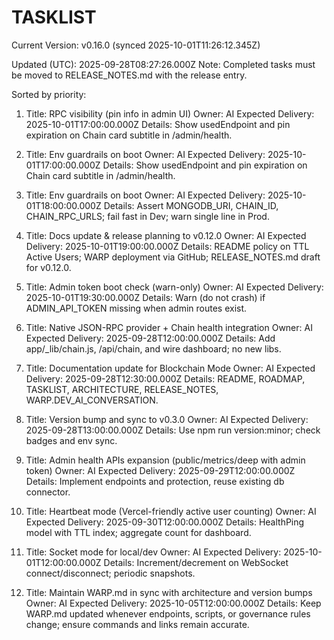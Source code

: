 # TASKLIST

<!--VERSION_INFO_START-->
Current Version: v0.16.0 (synced 2025-10-01T11:26:12.345Z)
<!--VERSION_INFO_END-->

Updated (UTC): 2025-09-28T08:27:26.000Z
Note: Completed tasks must be moved to RELEASE_NOTES.md with the release entry.

Sorted by priority:

1) Title: RPC visibility (pin info in admin UI)
   Owner: AI
   Expected Delivery: 2025-10-01T17:00:00.000Z
   Details: Show usedEndpoint and pin expiration on Chain card subtitle in /admin/health.

2) Title: Env guardrails on boot
   Owner: AI
   Expected Delivery: 2025-10-01T17:00:00.000Z
   Details: Show usedEndpoint and pin expiration on Chain card subtitle in /admin/health.

3) Title: Env guardrails on boot
   Owner: AI
   Expected Delivery: 2025-10-01T18:00:00.000Z
   Details: Assert MONGODB_URI, CHAIN_ID, CHAIN_RPC_URLS; fail fast in Dev; warn single line in Prod.

4) Title: Docs update & release planning to v0.12.0
   Owner: AI
   Expected Delivery: 2025-10-01T19:00:00.000Z
   Details: README policy on TTL Active Users; WARP deployment via GitHub; RELEASE_NOTES.md draft for v0.12.0.

5) Title: Admin token boot check (warn-only)
   Owner: AI
   Expected Delivery: 2025-10-01T19:30:00.000Z
   Details: Warn (do not crash) if ADMIN_API_TOKEN missing when admin routes exist.

6) Title: Native JSON-RPC provider + Chain health integration
   Owner: AI
   Expected Delivery: 2025-09-28T12:00:00.000Z
   Details: Add app/_lib/chain.js, /api/chain, and wire dashboard; no new libs.

2) Title: Documentation update for Blockchain Mode
   Owner: AI
   Expected Delivery: 2025-09-28T12:30:00.000Z
   Details: README, ROADMAP, TASKLIST, ARCHITECTURE, RELEASE_NOTES, WARP.DEV_AI_CONVERSATION.

3) Title: Version bump and sync to v0.3.0
   Owner: AI
   Expected Delivery: 2025-09-28T13:00:00.000Z
   Details: Use npm run version:minor; check badges and env sync.

4) Title: Admin health APIs expansion (public/metrics/deep with admin token)
   Owner: AI
   Expected Delivery: 2025-09-29T12:00:00.000Z
   Details: Implement endpoints and protection, reuse existing db connector.

5) Title: Heartbeat mode (Vercel-friendly active user counting)
   Owner: AI
   Expected Delivery: 2025-09-30T12:00:00.000Z
   Details: HealthPing model with TTL index; aggregate count for dashboard.

6) Title: Socket mode for local/dev
   Owner: AI
   Expected Delivery: 2025-10-01T12:00:00.000Z
   Details: Increment/decrement on WebSocket connect/disconnect; periodic snapshots.

7) Title: Maintain WARP.md in sync with architecture and version bumps
   Owner: AI
   Expected Delivery: 2025-10-05T12:00:00.000Z
   Details: Keep WARP.md updated whenever endpoints, scripts, or governance rules change; ensure commands and links remain accurate.
